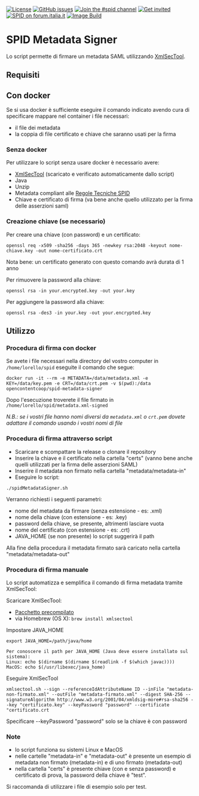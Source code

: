 
[![License](https://img.shields.io/github/license/opencontentcoop/spid-metadata-signer.svg)](https://github.com/opencontentcoop/spid-metadata-signer/blob/master/LICENSE)
[![GitHub issues](https://img.shields.io/github/issues/opencontentcoop/spid-metadata-signer.svg)](https://github.com/opencontentcoop/spid-metadata-signer/issues)
[![Join the #spid channel](https://img.shields.io/badge/Slack%20channel-%23spid-blue.svg)](https://app.slack.com/client/T6C27AXE0/C7ESTJS58)
[![Get invited](https://slack.developers.italia.it/badge.svg)](https://slack.developers.italia.it/)
[![SPID on forum.italia.it](https://img.shields.io/badge/Forum-spid-blue.svg)](https://forum.italia.it/c/spid/5)
[![Image Build](https://img.shields.io/docker/cloud/build/opencontentcoop/spid-metadata-signeri)](https://hub.docker.com/r/opencontentcoop/spid-metadata-signer)

# SPID Metadata Signer

Lo script permette di firmare un metadata SAML utilizzando [XmlSecTool](https://wiki.shibboleth.net/confluence/display/XSTJ3/xmlsectool+V3+Home).

## Requisiti 

## Con docker

Se si usa docker è sufficiente eseguire il comando indicato avendo cura di specificare mappare
nel container i file necessari:

 * il file dei metadata
 * la coppia di file certificato e chiave che saranno usati per la firma

### Senza docker

Per utilizzare lo script senza usare docker è necessario avere:

* [XmlSecTool](http://shibboleth.net/downloads/tools/xmlsectool/latest/xmlsectool-2.0.0-bin.zip) (scaricato e verificato automaticamente dallo script)
* Java
* Unzip
* Metadata compliant alle [Regole Tecniche SPID](http://spid-regole-tecniche.readthedocs.io/en/latest/)
* Chiave e certificato di firma (va bene anche quello utilizzato per la firma delle asserzioni saml)

### Creazione chiave (se necessario)

Per creare una chiave (con password) e un certificato:
```
openssl req -x509 -sha256 -days 365 -newkey rsa:2048 -keyout nome-chiave.key -out nome-certificato.crt
```

Nota bene: un certificato generato con questo comando avrà durata di 1 anno

Per rimuovere la password alla chiave:
```
openssl rsa -in your.encrypted.key -out your.key
```

Per aggiungere la password alla chiave:
```
openssl rsa -des3 -in your.key -out your.encrypted.key
```

## Utilizzo

### Procedura di firma con docker

Se avete i file necessari nella directory del vostro computer in `/home/lorello/spid` eseguite
il comando che segue:

    docker run -it --rm -e METADATA=/data/metadata.xml -e KEY=/data/key.pem -e CRT=/data/crt.pem -v $(pwd):/data opencontentcoop/spid-metadata-signer

Dopo l'esecuzione troverete il file firmato in `/home/lorello/spid/metadata.xml-signed`

*N.B.: se i vostri file hanno nomi diversi da `metadata.xml` o `crt.pem` dovete adattare il comando
usando i vostri nomi di file*

### Procedura di firma attraverso script 

* Scaricare e scompattare la release o clonare il repository
* Inserire la chiave e il certificato nella cartella "certs" (vanno bene anche quelli utilizzati per la firma delle asserzioni SAML)
* Inserire il metadata non firmato nella cartella "metadata/metadata-in"
* Eseguire lo script:

```
./spidMetadataSigner.sh
```

Verranno richiesti i seguenti parametri:

* nome del metadata da firmare (senza estensione - es: .xml)
* nome della chiave (con estensione - es: .key)
* password della chiave, se presente, altrimenti lasciare vuota
* nome del certificato (con estensione - es: .crt)
* JAVA_HOME (se non presente) lo script suggerirà il path

Alla fine della procedura il metadata firmato sarà caricato nella cartella "metadata/metadata-out"

### Procedura di firma manuale

Lo script automatizza e semplifica il comando di firma metadata tramite XmlSecTool:

Scaricare XmlSecTool:
* [Pacchetto precompilato](http://shibboleth.net/downloads/tools/xmlsectool/latest/xmlsectool-2.0.0-bin.zip)
* via Homebrew (OS X): ```brew install xmlsectool```

Impostare JAVA_HOME
```
export JAVA_HOME=/path/java/home

Per conoscere il path per JAVA_HOME (Java deve essere installato sul sistema):
Linux: echo $(dirname $(dirname $(readlink -f $(which javac))))
MacOS: echo $(/usr/libexec/java_home)
```

Eseguire XmlSecTool
```
xmlsectool.sh --sign --referenceIdAttributeName ID --inFile "metadata-non-firmato.xml" --outFile "metadata-firmato.xml" --digest SHA-256 --signatureAlgorithm http://www.w3.org/2001/04/xmldsig-more#rsa-sha256 --key "certificato.key" --keyPassword "password" --certificate "certificato.crt
```

Specificare --keyPassword "password" solo se la chiave è con password


### Note

* lo script funziona su sistemi Linux e MacOS
* nelle cartelle "metadata-in" e "metadata-out" è presente un esempio di metadata non firmato (metadata-in) e di uno firmato (metadata-out)
* nella cartella "certs" è presente chiave (con e senza password) e certificato di prova, la password della chiave è "test".

Si raccomanda di utilizzare i file di esempio solo per test.
